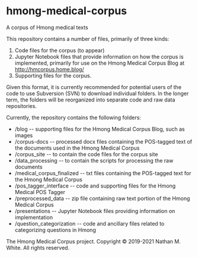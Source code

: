 # hmong-medical-corpus
A corpus of Hmong medical texts

This repository contains a number of files, primarily of three kinds:
1) Code files for the corpus (to appear)
2) Jupyter Notebook files that provide information on how the corpus is implemented,
    primarily for use on the Hmong Medical Corpus Blog at <http://hmcorpus.home.blog/>
3) Supporting files for the corpus.

Given this format, it is currently recommended for potential users of the code to use Subversion (SVN) to download individual folders.
In the longer term, the folders will be reorganized into separate code and raw data repositories.

Currently, the repository contains the following folders:
* /blog -- supporting files for the Hmong Medical Corpus Blog, such as images
* /corpus-docs -- processed docx files containing the POS-tagged text of the documents used in the Hmong Medical Corpus
* /corpus_site -- to contain the code files for the corpus site
* /data_processing -- to contain the scripts for processing the raw documents
* /medical_corpus_finalized -- txt files containing the POS-tagged text for the Hmong Medical Corpus
* /pos_tagger_interface -- code and supporting files for the Hmong Medical POS Tagger
* /preprocessed_data -- zip file containing raw text portion of the Hmong Medical Corpus
* /presentations -- Jupyter Notebook files providing information on implementation
* /question_categorization -- code and ancillary files related to categorizing questions in Hmong

The Hmong Medical Corpus project. Copyright © 2019-2021 Nathan M. White. All rights reserved.
